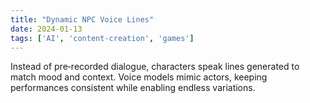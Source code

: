 ```yaml
---
title: "Dynamic NPC Voice Lines"
date: 2024-01-13
tags: ['AI', 'content-creation', 'games']
---
```


Instead of pre‑recorded dialogue, characters speak lines generated to match mood and context. Voice models mimic actors, keeping performances consistent while enabling endless variations.
